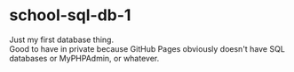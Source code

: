 # school-sql-db-1
Just my first database thing.  
Good to have in private because GitHub Pages obviously doesn't have SQL databases or MyPHPAdmin, or whatever.
